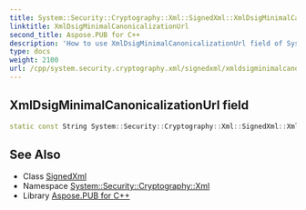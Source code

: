 ```yaml
---
title: System::Security::Cryptography::Xml::SignedXml::XmlDsigMinimalCanonicalizationUrl field
linktitle: XmlDsigMinimalCanonicalizationUrl
second_title: Aspose.PUB for C++
description: 'How to use XmlDsigMinimalCanonicalizationUrl field of System::Security::Cryptography::Xml::SignedXml class in C++.'
type: docs
weight: 2100
url: /cpp/system.security.cryptography.xml/signedxml/xmldsigminimalcanonicalizationurl/
---
```

## XmlDsigMinimalCanonicalizationUrl field




```cpp
static const String System::Security::Cryptography::Xml::SignedXml::XmlDsigMinimalCanonicalizationUrl
```

## See Also

* Class [SignedXml](../)
* Namespace [System::Security::Cryptography::Xml](../../)
* Library [Aspose.PUB for C++](../../../)
